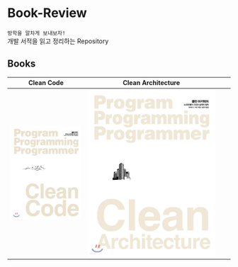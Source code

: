 # Book-Review

`방학을 알차게 보내보자!`  
개발 서적을 읽고 정리하는 Repository

## Books

| Clean Code                            | Clean Architecture                                    |     |     |
| ------------------------------------- | ----------------------------------------------------- | --- | --- |
| ![Clean-Code](images/Clean-Code.jpeg) | ![Clean-Architecture](images/Clean-Architecture.jpeg) |     |     |
